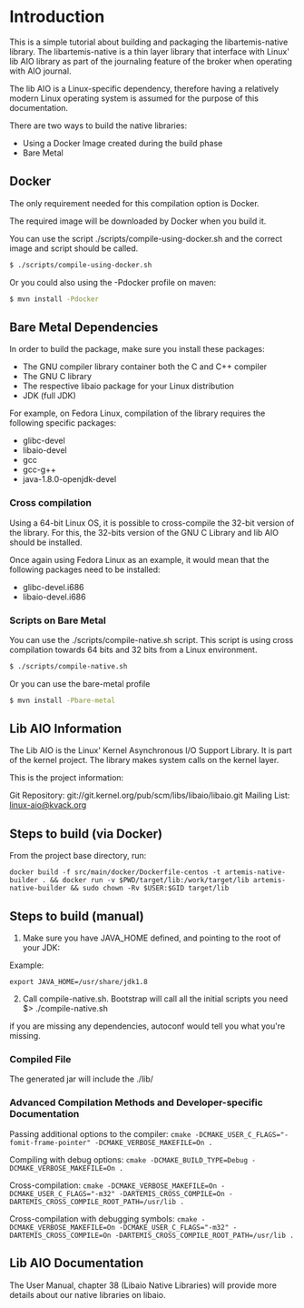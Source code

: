 # Introduction


This is a simple tutorial about building and packaging the libartemis-native library. The libartemis-native is a thin
layer library that interface with Linux' lib AIO library as part of the journaling feature of the broker when operating
with AIO journal.

The lib AIO is a Linux-specific dependency, therefore having a relatively modern Linux operating system is assumed for
the purpose of this documentation.

There are two ways to build the native libraries:

- Using a Docker Image created during the build phase
- Bare Metal

## Docker

The only requirement needed for this compilation option is Docker.

The required image will be downloaded by Docker when you build it.

You can use the script ./scripts/compile-using-docker.sh and the correct image and script should be called.

```bash
$ ./scripts/compile-using-docker.sh
```


Or you could also using the -Pdocker profile on maven:


```bash
$ mvn install -Pdocker

```


## Bare Metal Dependencies

In order to build the package, make sure you install these packages:

- The GNU compiler library container both the C and C++ compiler
- The GNU C library
- The respective libaio package for your Linux distribution
- JDK (full JDK)


For example, on Fedora Linux, compilation of the library requires the following specific packages:

- glibc-devel
- libaio-devel
- gcc
- gcc-g++
- java-1.8.0-openjdk-devel

### Cross compilation

Using a 64-bit Linux OS, it is possible to cross-compile the 32-bit version of the library. For this, the 32-bits
version of the GNU C Library and lib AIO should be installed.

Once again using Fedora Linux as an example, it would mean that the following packages need to be installed:

- glibc-devel.i686
- libaio-devel.i686


### Scripts on Bare Metal

You can use the ./scripts/compile-native.sh script. This script is using cross compilation towards 64 bits and 32 bits from a Linux environment.

```bash
$ ./scripts/compile-native.sh
```


Or you can use the bare-metal profile

```bash
$ mvn install -Pbare-metal
```

## Lib AIO Information

The Lib AIO is the Linux' Kernel Asynchronous I/O Support Library. It is part of the kernel project. The library makes
system calls on the kernel layer.

This is the project information:

Git Repository:  git://git.kernel.org/pub/scm/libs/libaio/libaio.git
Mailing List:    linux-aio@kvack.org

## Steps to build (via Docker)

From the project base directory, run:

```docker build -f src/main/docker/Dockerfile-centos -t artemis-native-builder . && docker run -v $PWD/target/lib:/work/target/lib artemis-native-builder && sudo chown -Rv $USER:$GID target/lib```


## Steps to build (manual)

1. Make sure you have JAVA_HOME defined, and pointing to the root of your JDK:

Example:

```export JAVA_HOME=/usr/share/jdk1.8```


2. Call compile-native.sh. Bootstrap will call all the initial scripts you need
 $>  ./compile-native.sh

if you are missing any dependencies, autoconf would tell you what you're missing.


### Compiled File

The generated jar will include the ./lib/

### Advanced Compilation Methods and Developer-specific Documentation

Passing additional options to the compiler:
```cmake -DCMAKE_USER_C_FLAGS="-fomit-frame-pointer" -DCMAKE_VERBOSE_MAKEFILE=On .```

Compiling with debug options:
```cmake -DCMAKE_BUILD_TYPE=Debug -DCMAKE_VERBOSE_MAKEFILE=On .```

Cross-compilation:
```cmake -DCMAKE_VERBOSE_MAKEFILE=On -DCMAKE_USER_C_FLAGS="-m32" -DARTEMIS_CROSS_COMPILE=On -DARTEMIS_CROSS_COMPILE_ROOT_PATH=/usr/lib .```

Cross-compilation with debugging symbols:
```cmake -DCMAKE_VERBOSE_MAKEFILE=On -DCMAKE_USER_C_FLAGS="-m32" -DARTEMIS_CROSS_COMPILE=On -DARTEMIS_CROSS_COMPILE_ROOT_PATH=/usr/lib .```


## Lib AIO Documentation

The User Manual, chapter 38 (Libaio Native Libraries) will provide more details about our native libraries on libaio.
